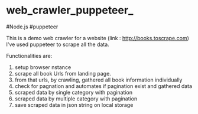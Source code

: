 # web_crawler_puppeteer_
#Node.js #puppeteer

This is a demo web crawler for a website (link : http://books.toscrape.com)
I've used puppeteer to scrape all the data.

Functionalities are:
1. setup browser nstance
2. scrape all book  Urls from landing page.
3. from that urls, by crawling, gathered all book information individually
4. check for pagnation and automates if pagination exist and gathered data
5. scraped data by single category with pagination
6. scraped data by multiple category with pagination
7. save scraped data in json string on local storage
